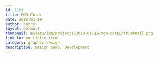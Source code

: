 ```yaml
---
id: 1151
title: MGM Cotai
date: 2018-01-19
author: barry
layout: default
thumbnail: assets/img/projects/2018-01-19-mgm-cotai/thumbnail.png
link_to: portfolio-item
category: graphic-design
description: Design &amp; Development
---
```

